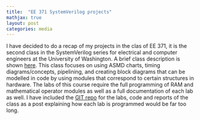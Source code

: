 ```yaml
---
title:  "EE 371 SystemVerilog projects"
mathjax: true
layout: post
categories: media
---
```


I have decided to do a recap of my projects in the clas of EE 371, it is the second class in the SystemVerilog series for electrical and computer engineers at the University of Washington. A 
brief class description is shown [here](https://www.ece.uw.edu/abet/?id=4320). This class focuses on using ASMD charts, timing diagrams/concepts, pipelining, and creating block diagrams that
can be modelled in code by using modules that correspond to certain structures in hardware. The labs of this course require the full programming of RAM and mathematical operator modules as well as a full
documentation of each lab as well. I have included the [GIT repo](https://github.com/vincentkwok21/EE-371-Labs) for the labs, code and reports of the class as a post explaining how each lab is programmed would be far too long.

